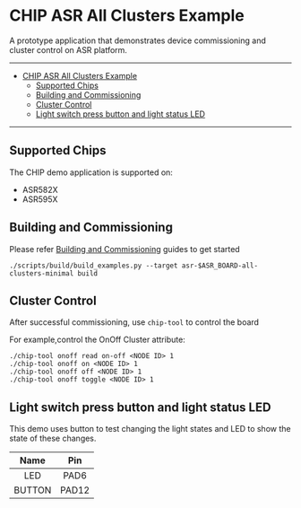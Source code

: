 # CHIP ASR All Clusters Example

A prototype application that demonstrates device commissioning and cluster
control on ASR platform.

---

-   [CHIP ASR All Clusters Example](#chip-asr-all-clusters-example)
    -   [Supported Chips](#supported-chips)
    -   [Building and Commissioning](#building-and-commissioning)
    -   [Cluster Control](#cluster-control)
    -   [Light switch press button and light status LED](#light-switch-press-button-and-light-status-led)

---

## Supported Chips

The CHIP demo application is supported on:

-   ASR582X
-   ASR595X

## Building and Commissioning

Please refer
[Building and Commissioning](../../../docs/guides/asr_getting_started_guide.md#building-the-example-application)
guides to get started

```
./scripts/build/build_examples.py --target asr-$ASR_BOARD-all-clusters-minimal build
```

## Cluster Control

After successful commissioning, use `chip-tool` to control the board

For example,control the OnOff Cluster attribute:

```
./chip-tool onoff read on-off <NODE ID> 1
./chip-tool onoff on <NODE ID> 1
./chip-tool onoff off <NODE ID> 1
./chip-tool onoff toggle <NODE ID> 1
```

## Light switch press button and light status LED

This demo uses button to test changing the light states and LED to show the
state of these changes.

|  Name  |  Pin  |
| :----: | :---: |
|  LED   | PAD6  |
| BUTTON | PAD12 |
